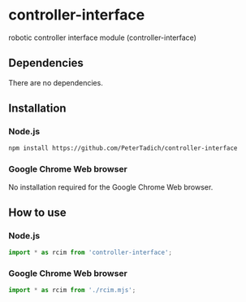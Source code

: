 # controller-interface
robotic controller interface module (controller-interface)

## Dependencies

There are no dependencies.

## Installation

### Node.js

```bash
npm install https://github.com/PeterTadich/controller-interface
```

### Google Chrome Web browser

No installation required for the Google Chrome Web browser.

## How to use

### Node.js

```js
import * as rcim from 'controller-interface';
```

### Google Chrome Web browser

```js
import * as rcim from './rcim.mjs';
```

